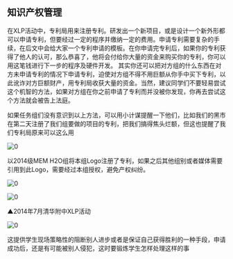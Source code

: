 ## 知识产权管理

在XLP活动中，专利局用来注册专利。研发出一个新项目，或是设计一个新外形都可以申请专利，但要经过一定的程序并缴纳一定的费用。申请专利需要复杂的手续，在后文中会给大家一个专利申请的模板。在你申请完专利后，如果你的专利获得了他人的认可，那么恭喜了，他将会付给你大量的资金来购买你的专利，你可以用这笔钱进行下一步的程序及硬件开发。
其实你还可以把对方组的什么东西在对方未申请专利的情况下申请专利，迫使对方组不得不用巨额从你手中买下专利，以此讹诈对方巨额财产，用专利局收获大量的资金。当然，建议同学们不要轻易尝试这个机智的方法，如果对方组在你之前申请了专利而并没被你发现，你再去尝试这个方法就会被告上法庭。

如果任务组们没有意识到以上方法，可以用小计谋提醒一下他们，比如我们的黑市在第二天注册了我们组要做的项目的专利，把我们搞得焦头烂额，但这也提醒了我们专利局原来可以这么用

![0](E:\清华MEM课程\gitbook\hou\XLP_Ops_Manual_9eb2\assets\execution\knowledge_management\00.jpg)

以2014级MEM H2O组将本组Logo注册了专利，如果之后其他组别或者媒体需要引用到此Logo，需要经过本组授权，避免产权纠纷。

![0](C:\Users\huyue\Desktop\13\XLP_Ops_Manual_9eb2\assets\case\h2o\4.jpg)

![0](C:\Users\huyue\Desktop\13\XLP_Ops_Manual_9eb2\assets\case\h2o\5.jpg)

▲2014年7月清华附中XLP活动

![0](E:\清华MEM课程\gitbook\hou\XLP_Ops_Manual_9eb2\assets\execution\knowledge_management\01.jpg)

这提供学生现场策略性的阻断别人进步或者是保证自己获得胜利的一种手段，申请成功后，还是有可能被别人侵犯，这时要锻炼学生怎样处理这样的事
